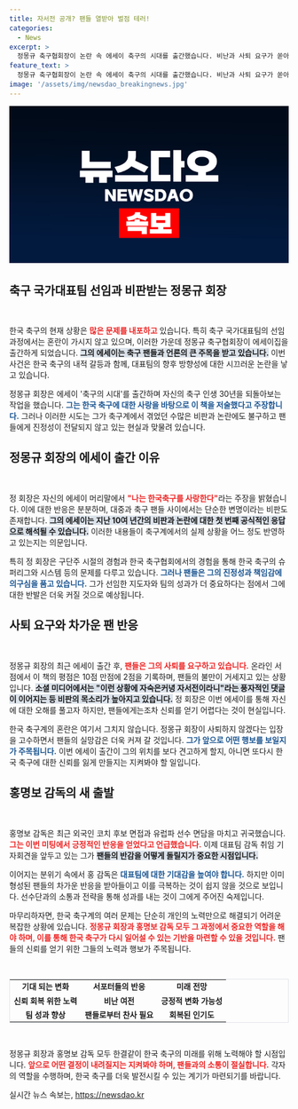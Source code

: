 ```yaml
---
title: 자서전 공개? 팬들 열받아 벌점 테러!
categories:
  - News
excerpt: >
  정몽규 축구협회장이 논란 속 에세이 축구의 시대를 출간했습니다. 비난과 사퇴 요구가 쏟아지는 상황에서, 그는 한국 축구 사랑을 담았다며 반격에 나섰습니다. 그러나 팬들은 회의적인 반응을 보이며 그의 자격을 의심하고 있습니다. 과연 그의 책이 상황을 반전시킬 수 있을까요?
feature_text: >
  정몽규 축구협회장이 논란 속 에세이 축구의 시대를 출간했습니다. 비난과 사퇴 요구가 쏟아지는 상황에서, 그는 한국 축구 사랑을 담았다며 반격에 나섰습니다. 그러나 팬들은 회의적인 반응을 보이며 그의 자격을 의심하고 있습니다. 과연 그의 책이 상황을 반전시킬 수 있을까요?
image: '/assets/img/newsdao_breakingnews.jpg'
---
```


<p><img src="/assets/img/newsdao_breakingnews.jpg" alt="ranknews 속보" /></p>

<h2 data-ke-size="size26">축구 국가대표팀 선임과 비판받는 정몽규 회장</h2>

<p data-ke-size="size16">&nbsp;</p>

<p>한국 축구의 현재 상황은 <b><span style="color: #ee2323;">많은 문제를 내포하고</span></b> 있습니다. 특히 축구 국가대표팀의 선임 과정에서는 혼란이 가시지 않고 있으며, 이러한 가운데 정몽규 축구협회장이 에세이집을 출간하게 되었습니다. <b><span style="background-color: #21538527;">그의 에세이는 축구 팬들과 언론의 큰 주목을 받고 있습니다.</span></b> 이번 사건은 한국 축구의 내적 갈등과 함께, 대표팀의 향후 방향성에 대한 시끄러운 논란을 낳고 있습니다.</p>

<p>정몽규 회장은 에세이 '축구의 시대'를 출간하며 자신의 축구 인생 30년을 되돌아보는 작업을 했습니다. <b><span style="color: #1a5490;">그는 한국 축구에 대한 사랑을 바탕으로 이 책을 저술했다고 주장합니다.</span></b> 그러나 이러한 시도는 그가 축구계에서 겪었던 수많은 비판과 논란에도 불구하고 팬들에게 진정성이 전달되지 않고 있는 현실과 맞물려 있습니다.</p>

<h2 data-ke-size="size26">정몽규 회장의 에세이 출간 이유</h2>

<p data-ke-size="size16">&nbsp;</p>

<p>정 회장은 자신의 에세이 머리말에서 <b><span style="color: #ee2323;">"나는 한국축구를 사랑한다"</span></b>라는 주장을 밝혔습니다. 이에 대한 반응은 분분하며, 대중과 축구 팬들 사이에서는 단순한 변명이라는 비판도 존재합니다. <b><span style="background-color: #21538527;">그의 에세이는 지난 10여 년간의 비판과 논란에 대한 첫 번째 공식적인 응답으로 해석될 수 있습니다.</span></b> 이러한 내용들이 축구계에서의 실제 상황을 어느 정도 반영하고 있는지는 의문입니다.</p>

<p>특히 정 회장은 구단주 시절의 경험과 한국 축구협회에서의 경험을 통해 한국 축구의 슈퍼리그와 시스템 등의 문제를 다루고 있습니다. <b><span style="color: #1a5490;">그러나 팬들은 그의 진정성과 책임감에 의구심을 품고 있습니다.</span></b> 그가 선임한 지도자와 팀의 성과가 더 중요하다는 점에서 그에 대한 반발은 더욱 커질 것으로 예상됩니다.</p>

<h2 data-ke-size="size26">사퇴 요구와 차가운 팬 반응</h2>

<p data-ke-size="size16">&nbsp;</p>

<p>정몽규 회장의 최근 에세이 출간 후, <b><span style="color: #ee2323;">팬들은 그의 사퇴를 요구하고 있습니다.</span></b> 온라인 서점에서 이 책의 평점은 10점 만점에 2점을 기록하며, 팬들의 불만이 거세지고 있는 상황입니다. <b><span style="background-color: #21538527;">소셜 미디어에서는 "이런 상황에 자숙은커녕 자서전이라니"라는 풍자적인 댓글이 이어지는 등 비판의 목소리가 높아지고 있습니다.</span></b> 정 회장은 이번 에세이를 통해 자신에 대한 오해를 풀고자 하지만, 팬들에게는조차 신뢰를 얻기 어렵다는 것이 현실입니다.</p>

<p>한국 축구계의 혼란은 여기서 그치지 않습니다. 정몽규 회장이 사퇴하지 않겠다는 입장을 고수하면서 팬들의 실망감은 더욱 커져 갈 것입니다. <b><span style="color: #1a5490;">그가 앞으로 어떤 행보를 보일지가 주목됩니다.</span></b> 이번 에세이 출간이 그의 위치를 보다 견고하게 할지, 아니면 또다시 한국 축구에 대한 신뢰를 잃게 만들지는 지켜봐야 할 일입니다.</p>

<h2 data-ke-size="size26">홍명보 감독의 새 출발</h2>

<p data-ke-size="size16">&nbsp;</p>

<p>홍명보 감독은 최근 외국인 코치 후보 면접과 유럽파 선수 면담을 마치고 귀국했습니다. <b><span style="color: #ee2323;">그는 이번 미팅에서 긍정적인 반응을 얻었다고 언급했습니다.</span></b> 이제 대표팀 감독 취임 기자회견을 앞두고 있는 그가 <b><span style="background-color: #21538527;">팬들의 반감을 어떻게 돌릴지가 중요한 시점입니다.</span></b></p>

<p>이어지는 분위기 속에서 홍 감독은 <b><span style="color: #1a5490;">대표팀에 대한 기대감을 높여야 합니다.</span></b> 하지만 이미 형성된 팬들의 차가운 반응을 받아들이고 이를 극복하는 것이 쉽지 않을 것으로 보입니다. 선수단과의 소통과 전략을 통해 성과를 내는 것이 그에게 주어진 숙제입니다.</p>

<p>마무리하자면, 한국 축구계의 여러 문제는 단순히 개인의 노력만으로 해결되기 어려운 복잡한 상황에 있습니다. <b><span style="color: #ee2323;">정몽규 회장과 홍명보 감독 모두 그 과정에서 중요한 역할을 해야 하며, 이를 통해 한국 축구가 다시 일어설 수 있는 기반을 마련할 수 있을 것입니다.</span></b> 팬들의 신뢰를 얻기 위한 그들의 노력과 행보가 주목됩니다.</p>

<p data-ke-size="size16">&nbsp;</p>

<table style="width: 100%; border-collapse: collapse; border: 1px solid #dee2e6;">
<tr>
<td style="text-align: center; height: 17px;"><b>기대 되는 변화</b></td>
<td style="text-align: center; height: 17px;"><b>서포터들의 반응</b></td>
<td style="text-align: center; height: 17px;"><b>미래 전망</b></td>
</tr>
<tr>
<td style="text-align: center; height: 17px;"><b>신뢰 회복 위한 노력</b></td>
<td style="text-align: center; height: 17px;"><b>비난 여전</b></td>
<td style="text-align: center; height: 17px;"><b>긍정적 변화 가능성</b></td>
</tr>
<tr>
<td style="text-align: center; height: 17px;"><b>팀 성과 향상</b></td>
<td style="text-align: center; height: 17px;"><b>팬들로부터 찬사 필요</b></td>
<td style="text-align: center; height: 17px;"><b>회복된 인기도</b></td>
</tr>
</table>

<p data-ke-size="size16">&nbsp;</p>

<p>정몽규 회장과 홍명보 감독 모두 한결같이 한국 축구의 미래를 위해 노력해야 할 시점입니다. <b><span style="color: #ee2323;">앞으로 어떤 결정이 내려질지는 지켜봐야 하며, 팬들과의 소통이 절실합니다.</span></b> 각자의 역할을 수행하며, 한국 축구를 더욱 발전시킬 수 있는 계기가 마련되기를 바랍니다.</p>
실시간 뉴스 속보는, <a href="https://newsdao.kr" rel="dofollow">https://newsdao.kr</a>


